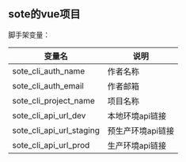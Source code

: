 ## sote的vue项目
脚手架变量：

|变量名|说明|
|--|--|
|sote_cli_auth_name|作者名称|
|sote_cli_auth_email|作者邮箱|
|sote_cli_project_name|项目名称|
|sote_cli_api_url_dev|本地环境api链接|
|sote_cli_api_url_staging|预生产环境api链接|
|sote_cli_api_url_prod|生产环境api链接|
